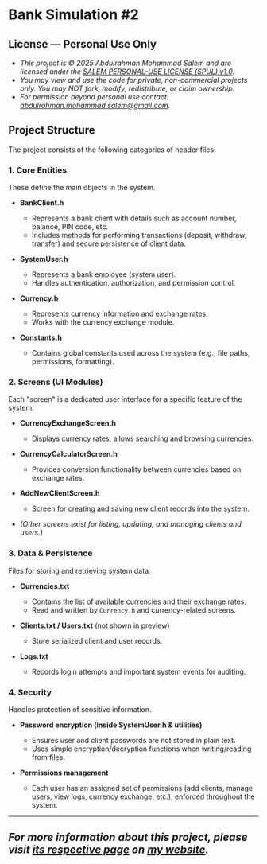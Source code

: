 # Bank Simulation #2
## License — Personal Use Only
- *This project is © 2025 Abdulrahman Mohammad Salem and are licensed under the [SALEM PERSONAL-USE LICENSE (SPUL) v1.0](https://github.com/AbdulrahmanMohammadSalem/My-Projects-Portfolio/blob/main/LICENSE).*
- *You may view and use the code for private, non-commercial projects only. You may NOT fork, modify, redistribute, or claim ownership.*
- *For permission beyond personal use contact: abdulrahman.mohammad.salem@gmail.com.*

## Project Structure
The project consists of the following categories of header files:

### 1. Core Entities
These define the main objects in the system.

- **BankClient.h**  
    - Represents a bank client with details such as account number, balance, PIN code, etc.  
    - Includes methods for performing transactions (deposit, withdraw, transfer) and secure persistence of client data.

- **SystemUser.h**  
    - Represents a bank employee (system user).  
    - Handles authentication, authorization, and permission control.

- **Currency.h**  
    - Represents currency information and exchange rates.  
    - Works with the currency exchange module.

- **Constants.h**  
    - Contains global constants used across the system (e.g., file paths, permissions, formatting).

### 2. Screens (UI Modules)
Each "screen" is a dedicated user interface for a specific feature of the system.

- **CurrencyExchangeScreen.h**  
    - Displays currency rates, allows searching and browsing currencies.

- **CurrencyCalculatorScreen.h**  
    - Provides conversion functionality between currencies based on exchange rates.

- **AddNewClientScreen.h**  
    - Screen for creating and saving new client records into the system.

- *(Other screens exist for listing, updating, and managing clients and users.)*

### 3. Data & Persistence
Files for storing and retrieving system data.

- **Currencies.txt**  
    - Contains the list of available currencies and their exchange rates.  
    - Read and written by `Currency.h` and currency-related screens.

- **Clients.txt / Users.txt** (not shown in preview)  
    - Store serialized client and user records.

- **Logs.txt**  
    - Records login attempts and important system events for auditing.

### 4. Security
Handles protection of sensitive information.

- **Password encryption (inside SystemUser.h & utilities)**  
    - Ensures user and client passwords are not stored in plain text.  
    - Uses simple encryption/decryption functions when writing/reading from files.

- **Permissions management**
    - Each user has an assigned set of permissions (add clients, manage users, view logs, currency exchange, etc.), enforced throughout the system.

---

## *For more information about this project, please visit [its respective page](https://abdulrahmanmohammadsalem.github.io/CppConsoleApps/Bank-Simulation-1/) on [my website](https://abdulrahmanmohammadsalem.github.io).*
